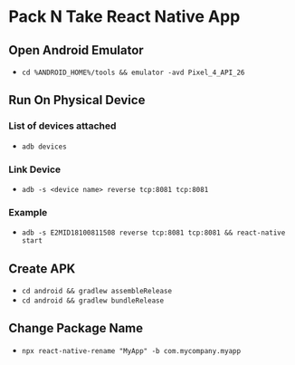 # Pack N Take React Native App

## Open Android Emulator

- `cd %ANDROID_HOME%/tools && emulator -avd Pixel_4_API_26`

## Run On Physical Device

### List of devices attached

- `adb devices`

### Link Device

- `adb -s <device name> reverse tcp:8081 tcp:8081`

### Example

- `adb -s E2MID18100811508 reverse tcp:8081 tcp:8081 && react-native start`

## Create APK

- `cd android && gradlew assembleRelease`
- `cd android && gradlew bundleRelease`

## Change Package Name

- `npx react-native-rename "MyApp" -b com.mycompany.myapp`
